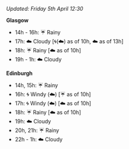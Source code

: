 *Updated: Friday 5th April 12:30*

**Glasgow**

* 14h - 16h: :umbrella: Rainy
* 17h: :cloud: Cloudy [:cyclone:(:cloud:) as of 10h, :cloud: as of 13h]
* 18h: :umbrella: Rainy [:cloud: as of 10h]
* 19h - 1h: :cloud: Cloudy

**Edinburgh**

* 14h, 15h: :umbrella: Rainy
* 16h: :cyclone: Windy (:cloud:) [:umbrella: as of 10h]
* 17h: :cyclone: Windy (:cloud:) [:cloud: as of 10h]
* 18h: :umbrella: Rainy [:cloud: as of 10h]
* 19h: :cloud: Cloudy
* 20h, 21h: :umbrella: Rainy
* 22h - 1h: :cloud: Cloudy
